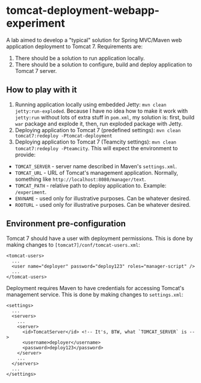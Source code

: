 # tomcat-deployment-webapp-experiment

A lab aimed to develop a "typical" solution for Spring MVC/Maven web application deployment to Tomcat 7. Requirements are:

1. There should be a solution to run application locally.
2. There should be a solution to configure, build and deploy application to Tomcat 7 server.

## How to play with it

1. Running application locally using embedded Jetty: `mvn clean jetty:run-exploded`. Because I have no idea how to make it work with `jetty:run` without lots of extra stuff in `pom.xml`, my solution is: first, build `war` package and explode it, then, run exploded package with Jetty.
2. Deploying application to Tomcat 7 (predefined settings): `mvn clean tomcat7:redeploy -Ptomcat-deployment`
3. Deploying application to Tomcat 7 (Teamcity settings): `mvn clean tomcat7:redeploy -Pteamcity`. This will expect the environment to provide:
 * `TOMCAT_SERVER` - server name described in Maven's `settings.xml`.
 * `TOMCAT_URL` - URL of Tomcat's management application. Normally, something like `http://localhost:8080/manager/text`.
 * `TOMCAT_PATH` - relative path to deploy application to. Example: `/experiment`.
 * `ENVNAME` - used only for illustrative purposes. Can be whatever desired.
 * `ROOTURL` - used only for illustrative purposes. Can be whatever desired.

## Environment pre-configuration

Tomcat 7 should have a user with deployment permissions. This is done by making changes to `[tomcat7]/conf/tomcat-users.xml`:    

    <tomcat-users>
      ...
      <user name="deployer" password="deploy123" roles="manager-script" />
      ...
    </tomcat-users>
    
Deployment requires Maven to have credentials for accessing Tomcat's management service. This is done by making changes to `settings.xml`:

    <settings>
      ...
      <servers>
        ...
        <server>
          <id>TomcatServer</id> <!-- It's, BTW, what `TOMCAT_SERVER` is -->
          <username>deployer</username>
          <password>deploy123</password>          
        </server>
        ...
      </servers>
      ...
    </settings>
